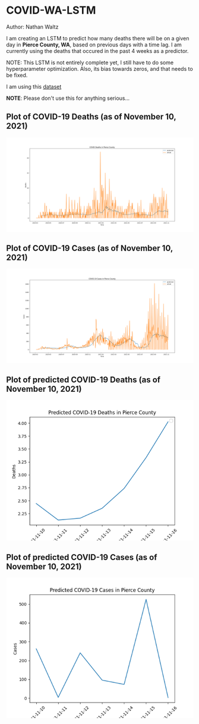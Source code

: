 # COVID-WA-LSTM

Author: Nathan Waltz

I am creating an LSTM to predict how many deaths there will be on a given day in **Pierce County, WA**, 
based on previous days with a time lag. I am currently using the deaths that occured in the past 4 weeks as a predictor.

NOTE: This LSTM is not entirely complete yet, I still have to do some hyperparameter optimization. Also, its bias towards zeros, and that needs to be fixed.

I am using this [dataset](https://raw.githubusercontent.com/nytimes/covid-19-data/master/us-counties.csv)

**NOTE**: Please don't use this for anything serious...

## Plot of COVID-19 Deaths (as of November 10, 2021)

![COVID-19 Deaths](covid_deaths.png)

## Plot of COVID-19 Cases (as of November 10, 2021)

![COVID-19 Cases](covid_cases.png)

## Plot of predicted COVID-19 Deaths (as of November 10, 2021)

![COVID-19 Cases](predicted_covid_deaths_week_of_2021_11_10.png)

## Plot of predicted COVID-19 Cases (as of November 10, 2021)

![COVID-19 Cases](predicted_covid_cases_week_of_2021_11_10.png)

